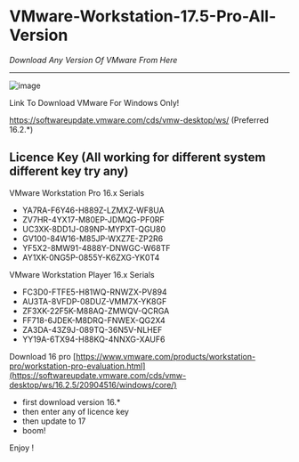 # VMware-Workstation-17.5-Pro-All-Version
<p><i>Download Any Version Of VMware From Here</p></i>
<hr>

![image](https://github.com/user-attachments/assets/0b95d8fd-a841-4237-90cc-f0cf0823d155)

Link To Download VMware For Windows Only!

https://softwareupdate.vmware.com/cds/vmw-desktop/ws/ (Preferred 16.2.*)

<h2>Licence Key (All working for different system different key try any)</h2>

VMware Workstation Pro 16.x Serials

+ YA7RA-F6Y46-H889Z-LZMXZ-WF8UA
+ ZV7HR-4YX17-M80EP-JDMQG-PF0RF
+ UC3XK-8DD1J-089NP-MYPXT-QGU80
+ GV100-84W16-M85JP-WXZ7E-ZP2R6
+ YF5X2-8MW91-4888Y-DNWGC-W68TF
+ AY1XK-0NG5P-0855Y-K6ZXG-YK0T4

VMware Workstation Player 16.x Serials

+ FC3D0-FTFE5-H81WQ-RNWZX-PV894
+ AU3TA-8VFDP-08DUZ-VMM7X-YK8GF
+ ZF3XK-22F5K-M88AQ-ZMWQV-QCRGA
+ FF718-6JDEK-M8DRQ-FNWEX-QG2X4
+ ZA3DA-43Z9J-089TQ-36N5V-NLHEF
+ YY19A-6TX94-H88KQ-4NNXG-XAUF6


Download 16 pro
[https://www.vmware.com/products/workstation-pro/workstation-pro-evaluation.html](https://softwareupdate.vmware.com/cds/vmw-desktop/ws/16.2.5/20904516/windows/core/)

+ first download version 16.*
+ then enter any of licence key
+ then update to 17
+ boom!

Enjoy !



